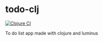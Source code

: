 # todo-clj

[![Clojure CI](https://github.com/BRonen/todo-clj/actions/workflows/clojure.yml/badge.svg)](https://github.com/BRonen/todo-clj/actions/workflows/clojure.yml)

To do list app made with clojure and luminus
